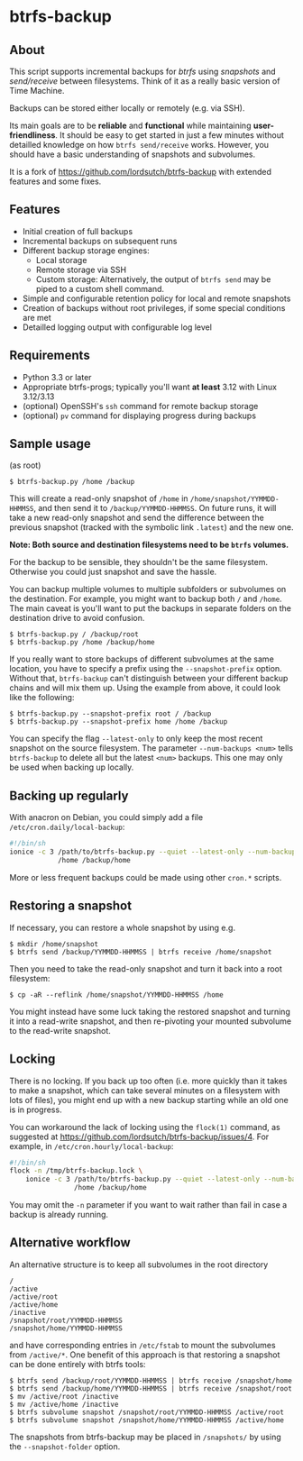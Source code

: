 btrfs-backup
============

About
-----
This script supports incremental backups for *btrfs* using *snapshots*
and *send/receive* between filesystems. Think of it as a really basic
version of Time Machine.

Backups can be stored either locally or remotely (e.g. via SSH).

Its main goals are to be **reliable** and **functional** while maintaining
**user-friendliness**. It should be easy to get started in just a few
minutes without detailled knowledge on how ``btrfs send/receive``
works. However, you should have a basic understanding of snapshots
and subvolumes.

It is a fork of https://github.com/lordsutch/btrfs-backup with extended
features and some fixes.


Features
--------
* Initial creation of full backups
* Incremental backups on subsequent runs
* Different backup storage engines:
  * Local storage
  * Remote storage via SSH
  * Custom storage: Alternatively, the output of ``btrfs send`` may be
    piped to a custom shell command.
* Simple and configurable retention policy for local and remote snapshots
* Creation of backups without root privileges, if some special conditions
  are met
* Detailled logging output with configurable log level


Requirements
------------
* Python 3.3 or later
* Appropriate btrfs-progs; typically you'll want **at least** 3.12 with
  Linux 3.12/3.13
* (optional) OpenSSH's ``ssh`` command for remote backup storage
* (optional) ``pv`` command for displaying progress during backups


Sample usage
------------
(as root)

	$ btrfs-backup.py /home /backup

This will create a read-only snapshot of ``/home``
in ``/home/snapshot/YYMMDD-HHMMSS``, and then send it to
``/backup/YYMMDD-HHMMSS``. On future runs, it will take a new read-only
snapshot and send the difference between the previous snapshot (tracked
with the symbolic link ``.latest``) and the new one.

**Note: Both source and destination filesystems need to be ``btrfs``
volumes.**

For the backup to be sensible, they shouldn't be the same filesystem.
Otherwise you could just snapshot and save the hassle.

You can backup multiple volumes to multiple subfolders or subvolumes on the
destination.  For example, you might want to backup both ``/`` and ``/home``.
The main caveat is you'll want to put the backups in separate folders
on the destination drive to avoid confusion.

	$ btrfs-backup.py / /backup/root
	$ btrfs-backup.py /home /backup/home

If you really want to store backups of different subvolumes at the same
location, you have to specify a prefix using the ``--snapshot-prefix``
option. Without that, ``btrfs-backup`` can't distinguish between your
different backup chains and will mix them up. Using the example from
above, it could look like the following:

	$ btrfs-backup.py --snapshot-prefix root / /backup
	$ btrfs-backup.py --snapshot-prefix home /home /backup

You can specify the flag ``--latest-only`` to only keep the most recent
snapshot on the source filesystem. The parameter ``--num-backups <num>``
tells ``btrfs-backup`` to delete all but the latest ``<num>``
backups. This one may only be used when backing up locally.


Backing up regularly
--------------------
With anacron on Debian, you could simply add a file ``/etc/cron.daily/local-backup``:

```sh
#!/bin/sh
ionice -c 3 /path/to/btrfs-backup.py --quiet --latest-only --num-backups 2 \
            /home /backup/home
```

More or less frequent backups could be made using other ``cron.*`` scripts.


Restoring a snapshot
--------------------
If necessary, you can restore a whole snapshot by using e.g.

	$ mkdir /home/snapshot
	$ btrfs send /backup/YYMMDD-HHMMSS | btrfs receive /home/snapshot

Then you need to take the read-only snapshot and turn it back into a
root filesystem:

	$ cp -aR --reflink /home/snapshot/YYMMDD-HHMMSS /home

You might instead have some luck taking the restored snapshot and turning it
into a read-write snapshot, and then re-pivoting your mounted
subvolume to the read-write snapshot.


Locking
-------
There is no locking. If you back up too often (i.e. more quickly than
it takes to make a snapshot, which can take several minutes on a
filesystem with lots of files), you might end up with a new backup
starting while an old one is in progress.

You can workaround the lack of locking using the ``flock(1)`` command, as
suggested at https://github.com/lordsutch/btrfs-backup/issues/4. For
example, in ``/etc/cron.hourly/local-backup``:

```sh
#!/bin/sh
flock -n /tmp/btrfs-backup.lock \
    ionice -c 3 /path/to/btrfs-backup.py --quiet --latest-only --num-backups 2 \
                /home /backup/home
```

You may omit the ``-n`` parameter if you want to wait rather than fail
in case a backup is already running.


Alternative workflow
--------------------
An alternative structure is to keep all subvolumes in the root directory

	/
	/active
	/active/root
	/active/home
	/inactive
	/snapshot/root/YYMMDD-HHMMSS
	/snapshot/home/YYMMDD-HHMMSS

and have corresponding entries in ``/etc/fstab`` to mount the subvolumes
from ``/active/*``. One benefit of this approach is that restoring
a snapshot can be done entirely with btrfs tools:

	$ btrfs send /backup/root/YYMMDD-HHMMSS | btrfs receive /snapshot/home
	$ btrfs send /backup/home/YYMMDD-HHMMSS | btrfs receive /snapshot/root
	$ mv /active/root /inactive
	$ mv /active/home /inactive
	$ btrfs subvolume snapshot /snapshot/root/YYMMDD-HHMMSS /active/root
	$ btrfs subvolume snapshot /snapshot/home/YYMMDD-HHMMSS /active/home

The snapshots from btrfs-backup may be placed in ``/snapshots/`` by
using the ``--snapshot-folder`` option.
